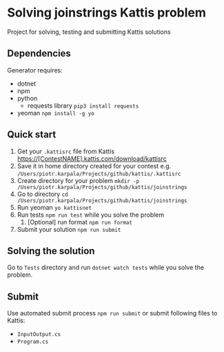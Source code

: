 # Solving joinstrings Kattis problem

Project for solving, testing and submitting Kattis solutions

## Dependencies

Generator requires:

* dotnet
* npm
* python
  * requests library `pip3 install requests`
* yeoman `npm install -g yo`

## Quick start

1. Get your `.kattisrc` file from Kattis [https://[ContestNAME].kattis.com/download/kattisrc](https://[ContestNAME].kattis.com/download/kattisrc)
2. Save it in home directory created for your contest e.g. `/Users/piotr.karpala/Projects/github/kattis/.kattisrc`
3. Create directory for your problem `mkdir -p /Users/piotr.karpala/Projects/github/kattis/joinstrings`
4. Go to directory `cd /Users/piotr.karpala/Projects/github/kattis/joinstrings`
5. Run yeoman `yo kattisnet`
6. Run tests `npm run test` while you solve the problem
   1. [Optional] run format `npm run format`
7. Submit your solution `npm run submit`

## Solving the solution

Go to `Tests` directory and run `dotnet watch tests` while you solve the problem.

## Submit

Use automated submit process `npm run submit` or submit following files to Kattis:

* `InputOutput.cs`
* `Program.cs`
